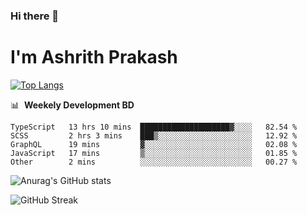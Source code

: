 ### Hi there 👋
# I'm Ashrith Prakash

[![Top Langs](https://github-readme-stats.vercel.app/api/top-langs/?username=xxcheckmatexx&count_private=true&include_all_commits=true&show_icons=true&line_height=20&title_color=FFFFFF&icon_color=FFFFFF&text_color=FFFFFF&bg_color=0D1117&langs_count=8)](https://github.com/anuraghazra/github-readme-stats)

📊 &nbsp;**Weekely Development BD**

<!--START_SECTION:waka-->

```text
TypeScript   13 hrs 10 mins  ████████████████████▓░░░░   82.54 %
SCSS         2 hrs 3 mins    ███▒░░░░░░░░░░░░░░░░░░░░░   12.92 %
GraphQL      19 mins         ▓░░░░░░░░░░░░░░░░░░░░░░░░   02.08 %
JavaScript   17 mins         ▒░░░░░░░░░░░░░░░░░░░░░░░░   01.85 %
Other        2 mins          ░░░░░░░░░░░░░░░░░░░░░░░░░   00.27 %
```

<!--END_SECTION:waka-->

![Anurag's GitHub stats](https://github-readme-stats.vercel.app/api?username=xxcheckmatexx&count_private=true&show_icons=true&theme=merko)  

![GitHub Streak](http://github-readme-streak-stats.herokuapp.com?user=xxcheckmatexx&theme=merko&hide_border=true&date_format=M%20j%5B%2C%20Y%5D&fire=DD0E0B)
<br/>
